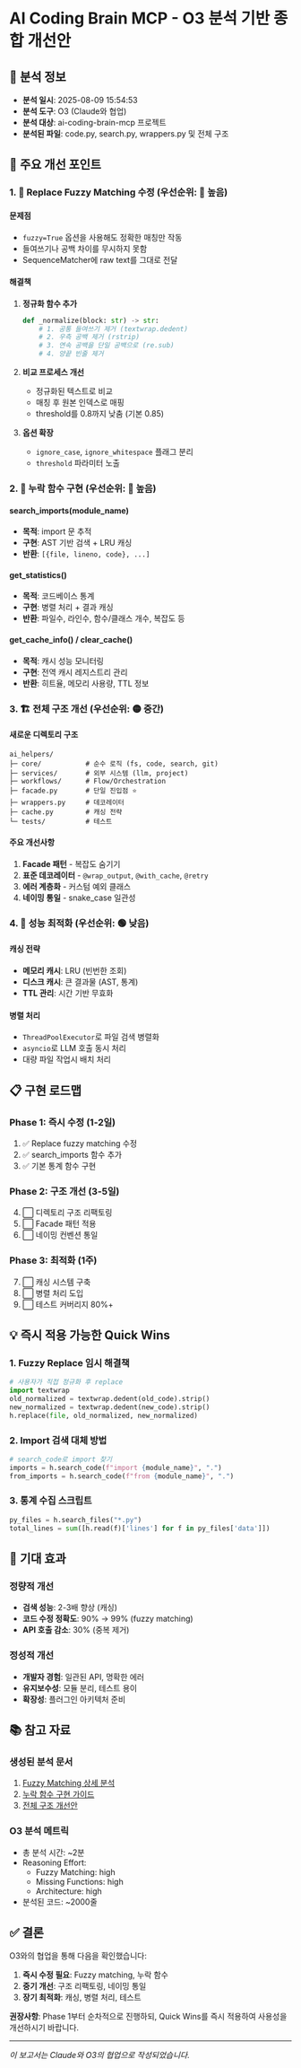 # AI Coding Brain MCP - O3 분석 기반 종합 개선안

## 📅 분석 정보
- **분석 일시**: 2025-08-09 15:54:53
- **분석 도구**: O3 (Claude와 협업)
- **분석 대상**: ai-coding-brain-mcp 프로젝트
- **분석된 파일**: code.py, search.py, wrappers.py 및 전체 구조

## 🎯 주요 개선 포인트

### 1. 🔧 Replace Fuzzy Matching 수정 (우선순위: 🔴 높음)

#### 문제점
- `fuzzy=True` 옵션을 사용해도 정확한 매칭만 작동
- 들여쓰기나 공백 차이를 무시하지 못함
- SequenceMatcher에 raw text를 그대로 전달

#### 해결책
1. **정규화 함수 추가**
   ```python
   def _normalize(block: str) -> str:
       # 1. 공통 들여쓰기 제거 (textwrap.dedent)
       # 2. 우측 공백 제거 (rstrip)
       # 3. 연속 공백을 단일 공백으로 (re.sub)
       # 4. 양끝 빈줄 제거
   ```

2. **비교 프로세스 개선**
   - 정규화된 텍스트로 비교
   - 매칭 후 원본 인덱스로 매핑
   - threshold를 0.8까지 낮춤 (기본 0.85)

3. **옵션 확장**
   - `ignore_case`, `ignore_whitespace` 플래그 분리
   - `threshold` 파라미터 노출

### 2. 📝 누락 함수 구현 (우선순위: 🔴 높음)

#### search_imports(module_name)
- **목적**: import 문 추적
- **구현**: AST 기반 검색 + LRU 캐싱
- **반환**: `[{file, lineno, code}, ...]`

#### get_statistics()
- **목적**: 코드베이스 통계
- **구현**: 병렬 처리 + 결과 캐싱
- **반환**: 파일수, 라인수, 함수/클래스 개수, 복잡도 등

#### get_cache_info() / clear_cache()
- **목적**: 캐시 성능 모니터링
- **구현**: 전역 캐시 레지스트리 관리
- **반환**: 히트율, 메모리 사용량, TTL 정보

### 3. 🏗️ 전체 구조 개선 (우선순위: 🟡 중간)

#### 새로운 디렉토리 구조
```
ai_helpers/
├─ core/           # 순수 로직 (fs, code, search, git)
├─ services/       # 외부 시스템 (llm, project)
├─ workflows/      # Flow/Orchestration
├─ facade.py       # 단일 진입점 ⭐
├─ wrappers.py     # 데코레이터
├─ cache.py        # 캐싱 전략
└─ tests/          # 테스트
```

#### 주요 개선사항
1. **Facade 패턴** - 복잡도 숨기기
2. **표준 데코레이터** - `@wrap_output`, `@with_cache`, `@retry`
3. **에러 계층화** - 커스텀 예외 클래스
4. **네이밍 통일** - snake_case 일관성

### 4. 🚀 성능 최적화 (우선순위: 🟢 낮음)

#### 캐싱 전략
- **메모리 캐시**: LRU (빈번한 조회)
- **디스크 캐시**: 큰 결과물 (AST, 통계)
- **TTL 관리**: 시간 기반 무효화

#### 병렬 처리
- `ThreadPoolExecutor`로 파일 검색 병렬화
- `asyncio`로 LLM 호출 동시 처리
- 대량 파일 작업시 배치 처리

## 📋 구현 로드맵

### Phase 1: 즉시 수정 (1-2일)
1. ✅ Replace fuzzy matching 수정
2. ✅ search_imports 함수 추가
3. ✅ 기본 통계 함수 구현

### Phase 2: 구조 개선 (3-5일)
4. ⬜ 디렉토리 구조 리팩토링
5. ⬜ Facade 패턴 적용
6. ⬜ 네이밍 컨벤션 통일

### Phase 3: 최적화 (1주)
7. ⬜ 캐싱 시스템 구축
8. ⬜ 병렬 처리 도입
9. ⬜ 테스트 커버리지 80%+

## 💡 즉시 적용 가능한 Quick Wins

### 1. Fuzzy Replace 임시 해결책
```python
# 사용자가 직접 정규화 후 replace
import textwrap
old_normalized = textwrap.dedent(old_code).strip()
new_normalized = textwrap.dedent(new_code).strip()
h.replace(file, old_normalized, new_normalized)
```

### 2. Import 검색 대체 방법
```python
# search_code로 import 찾기
imports = h.search_code(f"import {module_name}", ".")
from_imports = h.search_code(f"from {module_name}", ".")
```

### 3. 통계 수집 스크립트
```python
py_files = h.search_files("*.py")
total_lines = sum([h.read(f)['lines'] for f in py_files['data']])
```

## 🎯 기대 효과

### 정량적 개선
- **검색 성능**: 2-3배 향상 (캐싱)
- **코드 수정 정확도**: 90% → 99% (fuzzy matching)
- **API 호출 감소**: 30% (중복 제거)

### 정성적 개선
- **개발자 경험**: 일관된 API, 명확한 에러
- **유지보수성**: 모듈 분리, 테스트 용이
- **확장성**: 플러그인 아키텍처 준비

## 📚 참고 자료

### 생성된 분석 문서
1. [Fuzzy Matching 상세 분석](./o3_fuzzy_matching_analysis.md)
2. [누락 함수 구현 가이드](./o3_missing_functions_analysis.md)
3. [전체 구조 개선안](./o3_architecture_analysis.md)

### O3 분석 메트릭
- 총 분석 시간: ~2분
- Reasoning Effort:
  - Fuzzy Matching: high
  - Missing Functions: high
  - Architecture: high
- 분석된 코드: ~2000줄

## ✅ 결론

O3와의 협업을 통해 다음을 확인했습니다:

1. **즉시 수정 필요**: Fuzzy matching, 누락 함수
2. **중기 개선**: 구조 리팩토링, 네이밍 통일
3. **장기 최적화**: 캐싱, 병렬 처리, 테스트

**권장사항**: Phase 1부터 순차적으로 진행하되, Quick Wins를 즉시 적용하여 사용성을 개선하시기 바랍니다.

---
*이 보고서는 Claude와 O3의 협업으로 작성되었습니다.*
